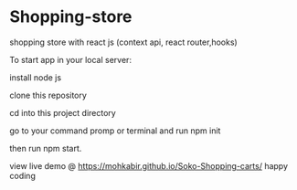 # Shopping-store
shopping store with react js (context api, react router,hooks)

To start app in your local server:

install node js

clone this repository

cd into this project directory

go to your command promp or terminal and run npm init

then run npm start.

view live demo @ https://mohkabir.github.io/Soko-Shopping-carts/
happy coding
